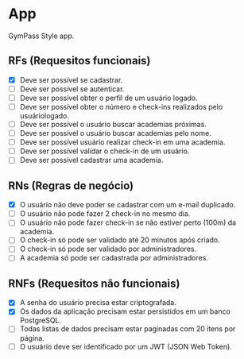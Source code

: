 # App

GymPass Style app.

## RFs (Requesitos funcionais)

- [x] Deve ser possível se cadastrar.
- [ ] Deve ser possível se autenticar.
- [ ] Deve ser possível obter o perfil de um usuário logado.
- [ ] Deve ser possível obter o número e check-ins realizados pelo usuáriologado.
- [ ] Deve ser possível o usuário buscar academias próximas.
- [ ] Deve ser possível o usuário buscar academias pelo nome.
- [ ] Deve ser possível  usuário realizar check-in em uma academia.
- [ ] Deve ser possível valídar o check-in de um usuário.
- [ ] Deve ser possível cadastrar uma academia.

## RNs (Regras de negócio)

- [x] O usuário não deve poder se cadastrar com um e-mail duplicado.
- [ ] O usuário não pode fazer 2 check-in no mesmo dia.
- [ ] O usuário não pode fazer check-in se não estiver perto (100m) da academia.
- [ ] O check-in só pode ser validado até 20 minutos após criado.
- [ ] O check-in só pode ser validado por administradores.
- [ ] A academia só pode ser cadastrada por administradores. 

## RNFs (Requesitos não funcionais)

- [x] A senha do usuário precisa estar criptografada.
- [x] Os  dados da aplicação precisam estar persistidos em um banco PostgreSQL.
- [ ] Todas listas de dados precisam estar paginadas com 20 itens por página.
- [ ] O usuário deve ser identificado por um JWT (JSON Web Token).